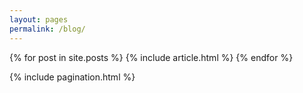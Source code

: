 ```yaml
---
layout: pages
permalink: /blog/
---
```


<section class="post-list">
  {% for post in site.posts %}
    {% include article.html %}
  {% endfor %}

  {% include pagination.html %}
</section>
